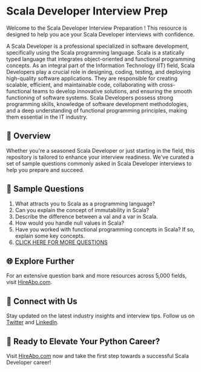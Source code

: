 # Scala Developer Interview Prep

Welcome to the Scala Developer Interview Preparation ! This resource is designed to help you ace your Scala Developer interviews with confidence.

A Scala Developer is a professional specialized in software development, specifically using the Scala programming language. Scala is a statically typed language that integrates object-oriented and functional programming concepts. As an integral part of the Information Technology (IT) field, Scala Developers play a crucial role in designing, coding, testing, and deploying high-quality software applications. They are responsible for creating scalable, efficient, and maintainable code, collaborating with cross-functional teams to develop innovative solutions, and ensuring the smooth functioning of software systems. Scala Developers possess strong programming skills, knowledge of software development methodologies, and a deep understanding of functional programming principles, making them essential in the IT industry.

## 🚀 Overview

Whether you're a seasoned Scala Developer or just starting in the field, this repository is tailored to enhance your interview readiness. We've curated a set of sample questions commonly asked in Scala Developer interviews to help you prepare and succeed.

## 📝 Sample Questions

1. What attracts you to Scala as a programming language?
2. Can you explain the concept of immutability in Scala?
3. Describe the difference between a val and a var in Scala.
4. How would you handle null values in Scala?
5. Have you worked with functional programming concepts in Scala? If so, explain some key concepts.
6. [CLICK HERE FOR MORE QUESTIONS](https://hireabo.com/job/0_0_65/Scala%20Developer)

## 🌐 Explore Further

For an extensive question bank and more resources across 5,000 fields, visit [HireAbo.com](https://www.hireabo.com).

## 📱 Connect with Us

Stay updated on the latest industry insights and interview tips. Follow us on [Twitter](https://twitter.com/hireabo) and [LinkedIn](https://www.linkedin.com/in/hire-abo-3609972a8/).

## 🚀 Ready to Elevate Your Python Career?

Visit [HireAbo.com](https://www.hireabo.com) now and take the first step towards a successful Scala Developer career!